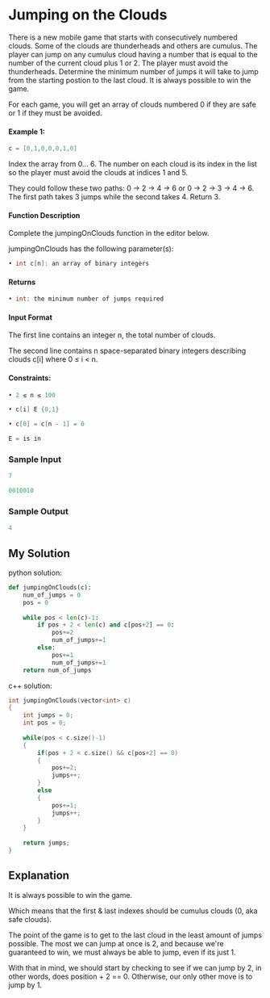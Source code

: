 # Jumping on the Clouds

There is a new mobile game that starts with consecutively numbered clouds. Some of the clouds are thunderheads and others are cumulus. The player can jump on any cumulus cloud having a number that is equal to the number of the current cloud plus 1 or 2. The player must avoid the thunderheads. Determine the minimum number of jumps it will take to jump from the starting postion to the last cloud. It is always possible to win the game.


For each game, you will get an array of clouds numbered 0 if they are safe or 1 if they must be avoided.

#### Example 1:

```c++
c = [0,1,0,0,0,1,0]
```
Index the array from 0... 6. The number on each cloud is its index in the list so the player must avoid the clouds at indices 1 and 5.

They could follow these two paths: 0 → 2 → 4 → 6 or 0 → 2 → 3 → 4 → 6. The first path takes 3 jumps while the second takes 4. Return 3.



#### Function Description

Complete the jumpingOnClouds function in the editor below.

jumpingOnClouds has the following parameter(s):
```c++
• int c[n]: an array of binary integers
```

#### Returns
```c++
• int: the minimum number of jumps required
```

#### Input Format

The first line contains an integer n, the total number of clouds. 

The second line contains n space-separated binary integers describing clouds c[i] where 0 ≤ i < n.


#### Constraints:
```c++
• 2 ≤ n ≤ 100

• c[i] E {0,1}

• c[0] = c[n - 1] = 0

E = is in
```


### Sample Input
```c++
7

0010010
```

### Sample Output
```c++
4
```

## My Solution
python solution:
```python
def jumpingOnClouds(c):
    num_of_jumps = 0
    pos = 0
    
    while pos < len(c)-1:
        if pos + 2 < len(c) and c[pos+2] == 0:
            pos+=2
            num_of_jumps+=1
        else:
            pos+=1
            num_of_jumps+=1
    return num_of_jumps
```

c++ solution:
```c++
int jumpingOnClouds(vector<int> c)
{
    int jumps = 0;
    int pos = 0;
    
    while(pos < c.size()-1)
    {
        if(pos + 2 < c.size() && c[pos+2] == 0)
        {
            pos+=2;
            jumps++;
        }
        else
        {
            pos+=1;
            jumps++;
        }
    }
    
    return jumps;
}
```

## Explanation

It is always possible to win the game.
 
Which means that the first & last indexes should be cumulus clouds (0, aka safe clouds).

The point of the game is to get to the last cloud in the least amount of jumps possible.
The most we can jump at once is 2, and because we're guaranteed to win, we must always be able to jump, even if its just 1.

With that in mind, we should start by checking to see if we can jump by 2, in other words, does position + 2 == 0. Otherwise, our only other move is to jump by 1.